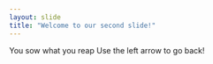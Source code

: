 ```yaml
---
layout: slide
title: "Welcome to our second slide!"
---
```

You sow what you reap
Use the left arrow to go back!
